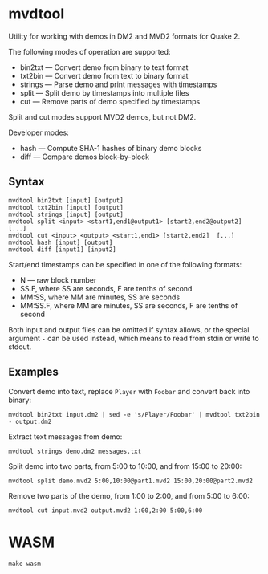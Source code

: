 mvdtool
=======

Utility for working with demos in DM2 and MVD2 formats for Quake 2.

The following modes of operation are supported:

* bin2txt — Convert demo from binary to text format
* txt2bin — Convert demo from text to binary format
* strings — Parse demo and print messages with timestamps
* split — Split demo by timestamps into multiple files
* cut — Remove parts of demo specified by timestamps

Split and cut modes support MVD2 demos, but not DM2.

Developer modes:

* hash — Compute SHA-1 hashes of binary demo blocks
* diff — Compare demos block-by-block

Syntax
------

    mvdtool bin2txt [input] [output]
    mvdtool txt2bin [input] [output]
    mvdtool strings [input] [output]
    mvdtool split <input> <start1,end1@output1> [start2,end2@output2] [...]
    mvdtool cut <input> <output> <start1,end1> [start2,end2]  [...]
    mvdtool hash [input] [output]
    mvdtool diff [input1] [input2]

Start/end timestamps can be specified in one of the following formats:

* N — raw block number
* SS.F, where SS are seconds, F are tenths of second
* MM:SS, where MM are minutes, SS are seconds
* MM:SS.F, where MM are minutes, SS are seconds, F are tenths of second

Both input and output files can be omitted if syntax allows, or the special
argument `-` can be used instead, which means to read from stdin or write to
stdout.

Examples
--------

Convert demo into text, replace `Player` with `Foobar` and convert back into binary:

    mvdtool bin2txt input.dm2 | sed -e 's/Player/Foobar' | mvdtool txt2bin - output.dm2

Extract text messages from demo:

    mvdtool strings demo.dm2 messages.txt

Split demo into two parts, from 5:00 to 10:00, and from 15:00 to 20:00:

    mvdtool split demo.mvd2 5:00,10:00@part1.mvd2 15:00,20:00@part2.mvd2

Remove two parts of the demo, from 1:00 to 2:00, and from 5:00 to 6:00:

    mvdtool cut input.mvd2 output.mvd2 1:00,2:00 5:00,6:00

# WASM

```make wasm```
